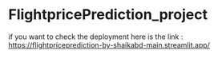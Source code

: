 # FlightpricePrediction_project

if you want to check the deployment here is the link : https://flightpriceprediction-by-shaikabd-main.streamlit.app/
